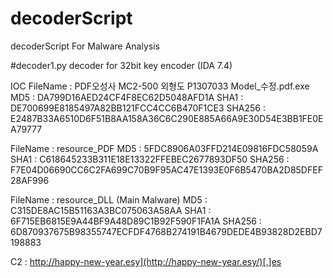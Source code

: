 # decoderScript
decoderScript For Malware Analysis

#decoder1.py
decoder for 32bit key encoder (IDA 7.4)


IOC
FileName : PDF오성사 MC2-500 외형도 P1307033 Model_수정.pdf.exe  
MD5 : DA799D16AED24CF4F8EC62D5048AFD1A
SHA1 : DE700699E8185497A82BB121FCC4CC6B470F1CE3
SHA256 : E2487B33A6510D6F51B8AA158A36C6C290E885A66A9E30D54E3BB1FE0EA79777

FileName : resource_PDF
MD5 : 5FDC8906A03FFD214E09816FDC58059A
SHA1 : C618645233B311E18E13322FFEBEC2677893DF50
SHA256 : F7E04D06690CC6C2FA699C70B9F95AC47E1393E0F6B5470BA2D85DFEF28AF996

FileName : resource_DLL (Main Malware)
MD5 : C315DE8AC15B51163A3BC075063A58AA
SHA1 : 6F715EB6815E9A44BF9A48D89C1B92F590F1FA1A
SHA256 : 6D870937675B98355747ECFDF4768B274191B4679DEDE4B93828D2EBD7198883

C2 : http://happy-new-year.esy](http://happy-new-year.esy/)[.]es
